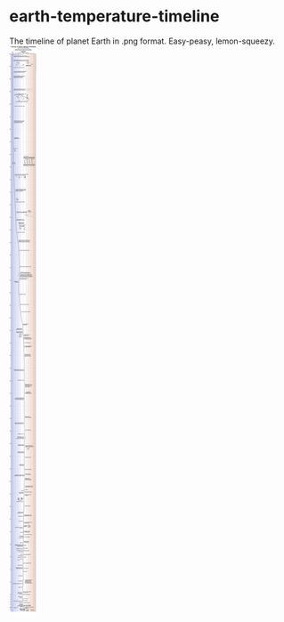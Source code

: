 <h1>earth-temperature-timeline</h1>
The timeline of planet Earth in .png format.
Easy-peasy, lemon-squeezy.
<!---
[Here it is: ](https://github.com/bbauska/earth-temperature-timeline/blob/master/earth_temperature_timeline.png)
--->
<img src="https://github.com/bbauska/earth-temperature-timeline/blob/master/earth_temperature_timeline.png?raw=true" alt="Earth timeline" scale="0" />
